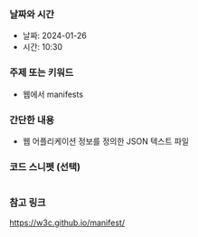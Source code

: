 ### 날짜와 시간

- 날짜: 2024-01-26
- 시간: 10:30

### 주제 또는 키워드
- 웹에서 manifests

### 간단한 내용
-  웹 어플리케이션 정보를 정의한 JSON 텍스트 파일

### 코드 스니펫 (선택)

```typescript
```

### 참고 링크
https://w3c.github.io/manifest/